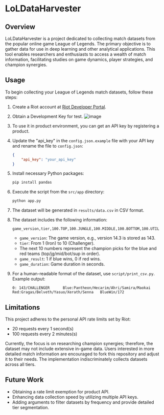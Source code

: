 # LoLDataHarvester

## Overview
LoLDataHarvester is a project dedicated to collecting match datasets from the popular online game League of Legends. The primary objective is to gather data for use in deep learning and other analytical applications. This tool enables researchers and enthusiasts to access a wealth of match information, facilitating studies on game dynamics, player strategies, and champion synergies.

## Usage
To begin collecting your League of Legends match datasets, follow these steps:

1. Create a Riot account at [Riot Developer Portal](https://developer.riotgames.com/).
2. Obtain a Development Key for test.
    ![image](https://github.com/chun92/LoLDataHarvester/assets/3786258/3588c550-5ad1-4ea2-b908-fb391becda32)
3. To use it in product environment, you can get an API key by registering a product.
4. Update the "api_key" in the `config.json.example` file with your API key and rename the file to `config.json`:
    ```json
    {
        "api_key": "your_api_key"
    }
    ```
5. Install necessary Python packages:
    ```bash
    pip install pandas
    ```
6. Execute the script from the `src/app` directory:
    ```bash
    python app.py
    ```
7. The dataset will be generated in `results/data.csv` in CSV format.
8. The dataset includes the following information:
    ```
    game_version,tier,100.TOP,100.JUNGLE,100.MIDDLE,100.BOTTOM,100.UTILITY,200.TOP,200.JUNGLE,200.MIDDLE,200.BOTTOM,200.UTILITY,game_result,game_duration
    ```
    - `game_version`: The game version, e.g., version 14.3 is stored as 143.
    - `tier`: From 1 (Iron) to 10 (Challenger).
    - The next 10 numbers represent the champion picks for the blue and red teams (top/jg/mid/bot/sup in order).
    - `game_result`: 1 if blue wins, 0 if red wins.
    - `game_duration`: Game duration in seconds.

9. For a human-readable format of the dataset, use `script/print_csv.py`. Example output:
    ```
    0: 143/CHALLENGER      Blue:Pantheon/Hecarim/Ahri/Samira/Maokai        Red:Gragas/Belveth/Yasuo/Xerath/Senna   BlueWin/172
    ```

## Limitations
This project adheres to the personal API rate limits set by Riot:
- 20 requests every 1 second(s)
- 100 requests every 2 minutes(s)

Currently, the focus is on researching champion synergies; therefore, the dataset may not include extensive in-game data. Users interested in more detailed match information are encouraged to fork this repository and adjust it to their needs. The implementation indiscriminately collects datasets across all tiers.

## Future Work
- Obtaining a rate limit exemption for product API.
- Enhancing data collection speed by utilizing multiple API keys.
- Adding arguments to filter datasets by frequency and provide detailed tier segmentation.
